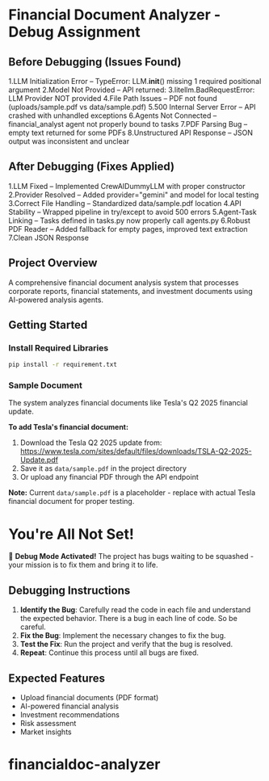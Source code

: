 # Financial Document Analyzer - Debug Assignment
## Before Debugging (Issues Found)

1.LLM Initialization Error – TypeError: LLM.__init__() missing 1 required positional argument
2.Model Not Provided – API returned:
3.litellm.BadRequestError: LLM Provider NOT provided
4.File Path Issues – PDF not found (uploads/sample.pdf vs data/sample.pdf)
5.500 Internal Server Error – API crashed with unhandled exceptions
6.Agents Not Connected – financial_analyst agent not properly bound to tasks
7.PDF Parsing Bug – empty text returned for some PDFs
8.Unstructured API Response – JSON output was inconsistent and unclear

## After Debugging (Fixes Applied)
1.LLM Fixed – Implemented CrewAIDummyLLM with proper constructor
2.Provider Resolved – Added provider="gemini" and model for local testing
3.Correct File Handling – Standardized data/sample.pdf location
4.API Stability – Wrapped pipeline in try/except to avoid 500 errors
5.Agent-Task Linking – Tasks defined in tasks.py now properly call agents.py
6.Robust PDF Reader – Added fallback for empty pages, improved text extraction
7.Clean JSON Response




## Project Overview
A comprehensive financial document analysis system that processes corporate reports, financial statements, and investment documents using AI-powered analysis agents.


## Getting Started

### Install Required Libraries
```sh
pip install -r requirement.txt
```

### Sample Document
The system analyzes financial documents like Tesla's Q2 2025 financial update.

**To add Tesla's financial document:**
1. Download the Tesla Q2 2025 update from: https://www.tesla.com/sites/default/files/downloads/TSLA-Q2-2025-Update.pdf
2. Save it as `data/sample.pdf` in the project directory
3. Or upload any financial PDF through the API endpoint

**Note:** Current `data/sample.pdf` is a placeholder - replace with actual Tesla financial document for proper testing.

# You're All Not Set!
🐛 **Debug Mode Activated!** The project has bugs waiting to be squashed - your mission is to fix them and bring it to life.

## Debugging Instructions

1. **Identify the Bug**: Carefully read the code in each file and understand the expected behavior. There is a bug in each line of code. So be careful.
2. **Fix the Bug**: Implement the necessary changes to fix the bug.
3. **Test the Fix**: Run the project and verify that the bug is resolved.
4. **Repeat**: Continue this process until all bugs are fixed.

## Expected Features
- Upload financial documents (PDF format)
- AI-powered financial analysis
- Investment recommendations
- Risk assessment
- Market insights



# financialdoc-analyzer
